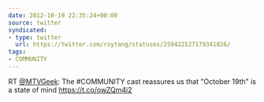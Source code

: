 ```yaml
---
date: 2012-10-19 22:35:24+00:00
source: twitter
syndicated:
- type: twitter
  url: https://twitter.com/roytang/statuses/259422527179341826/
tags:
- COMMUNITY
---
```


RT [@MTVGeek](https://twitter.com/MTVGeek/): The #COMMUNITY cast reassures us that "October 19th" is a state of mind https://t.co/owZQm4i2